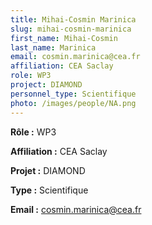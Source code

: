 ```yaml
---
title: Mihai-Cosmin Marinica
slug: mihai-cosmin-marinica
first_name: Mihai-Cosmin
last_name: Marinica
email: cosmin.marinica@cea.fr
affiliation: CEA Saclay
role: WP3
project: DIAMOND
personnel_type: Scientifique
photo: /images/people/NA.png
---
```


**Rôle :** WP3

**Affiliation :** CEA Saclay

**Projet :** DIAMOND

**Type :** Scientifique

**Email :** [cosmin.marinica@cea.fr](mailto:cosmin.marinica@cea.fr)
